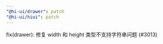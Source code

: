 ```yaml
---
"@hi-ui/drawer": patch
"@hi-ui/hiui": patch
---
```


fix(drawer): 修复 width 和 height 类型不支持字符串问题 (#3013)
